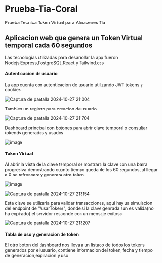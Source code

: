 # Prueba-Tia-Coral
Prueba Tecnica Token Virtual para Almacenes Tia

<h2>Aplicacion web que genera un Token Virtual temporal cada 60 segundos</h2>
Las tecnologias utilizadas para desarrollar la app fueron Nodejs,Express,PostgreSQL,React y Tailwind.css

<h4>Autenticacion de usuario</h4>
<p>
La app cuenta con autenticacion de usuario utilizando JWT tokens y cookies  
</p>

![Captura de pantalla 2024-10-27 211004](https://github.com/user-attachments/assets/969d0270-2828-41d6-bc5e-7ee7e24365e3)

<p>Tambien un registro para creacion de usuario</p>


![Captura de pantalla 2024-10-27 211704](https://github.com/user-attachments/assets/4072b10b-8521-43c6-acb7-414c8ecf8eaf)

<p>Dashboard principal con botones para abrir clave temporal o consultar tokends generados y usados</p>

![image](https://github.com/user-attachments/assets/74aa7a8f-38e6-40d8-bd41-6e85aa9517ff)

<h4>Token Virtual</h4>
<p>Al abrir la vista de la clave temporal se mostrara la clave con una barra progresiva demostrando cuanto tiempo queda de los 60 segundos, al llegar a 0 se refrescara y generara otro token</p>

![image](https://github.com/user-attachments/assets/4e669b65-f686-43c9-b347-fcce343dd77c)

![Captura de pantalla 2024-10-27 213154](https://github.com/user-attachments/assets/484bd1ed-be4f-4df3-b6e6-b17570e5dc49)


<p>Esta clave se utilizaria para validar transacciones, aqui hay ua simulacion del endpoint de "/usarToken/", donde si la clave genrada aun es valida(no ha expirado) el servidor responde con un mensaje exitoso</p>

![Captura de pantalla 2024-10-27 213207](https://github.com/user-attachments/assets/40ae2947-a097-4560-aa7e-585ec2f5be40)



<h4>Tabla de uso y generacion de token</h4>
<p>El otro boton del dashboard nos lleva a un listado de todos los tokens generados por el usuario, contiene informacion del token, fecha y tiempo de generacion,expiracion y uso</p>

